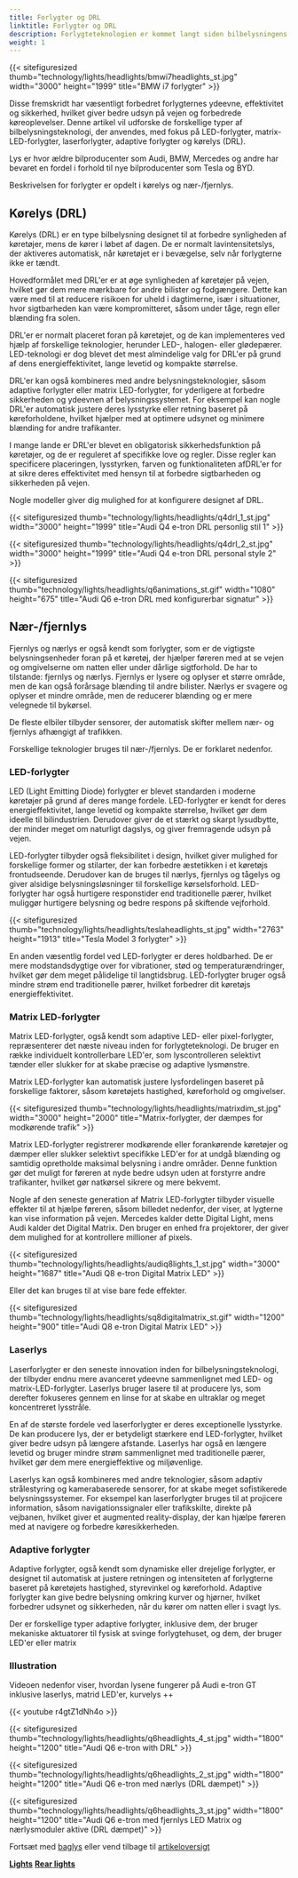 ```yaml
---
title: Forlygter og DRL
linktitle: Forlygter og DRL
description: Forlygteteknologien er kommet langt siden bilbelysningens tidlige dage og har udviklet sig fra grundlæggende glødepærer til sofistikerede LED-, matrix-LED- og laserforlygter.
weight: 1
---
```

<!-- markdownlint-disable MD033 -->
{{< sitefiguresized thumb="technology/lights/headlights/bmwi7headlights_st.jpg" width="3000" height="1999" title="BMW i7 forlygter" >}}

Disse fremskridt har væsentligt forbedret forlygternes ydeevne, effektivitet og sikkerhed, hvilket giver bedre udsyn på vejen og forbedrede køreoplevelser. Denne artikel vil udforske de forskellige typer af bilbelysningsteknologi, der anvendes, med fokus på LED-forlygter, matrix-LED-forlygter, laserforlygter, adaptive forlygter og kørelys (DRL).

Lys er hvor ældre bilproducenter som Audi, BMW, Mercedes og andre har bevaret en fordel i forhold til nye bilproducenter som Tesla og BYD.

Beskrivelsen for forlygter er opdelt i kørelys og nær-/fjernlys.

## Kørelys (DRL)

Kørelys (DRL) er en type bilbelysning designet til at forbedre synligheden af ​​køretøjer, mens de kører i løbet af dagen. De er normalt lavintensitetslys, der aktiveres automatisk, når køretøjet er i bevægelse, selv når forlygterne ikke er tændt.

Hovedformålet med DRL'er er at øge synligheden af ​​køretøjer på vejen, hvilket gør dem mere mærkbare for andre bilister og fodgængere. Dette kan være med til at reducere risikoen for uheld i dagtimerne, især i situationer, hvor sigtbarheden kan være kompromitteret, såsom under tåge, regn eller blænding fra solen.

DRL'er er normalt placeret foran på køretøjet, og de kan implementeres ved hjælp af forskellige teknologier, herunder LED-, halogen- eller glødepærer. LED-teknologi er dog blevet det mest almindelige valg for DRL'er på grund af dens energieffektivitet, lange levetid og kompakte størrelse.

DRL'er kan også kombineres med andre belysningsteknologier, såsom adaptive forlygter eller matrix LED-forlygter, for yderligere at forbedre sikkerheden og ydeevnen af ​​belysningssystemet. For eksempel kan nogle DRL'er automatisk justere deres lysstyrke eller retning baseret på køreforholdene, hvilket hjælper med at optimere udsynet og minimere blænding for andre trafikanter.

I mange lande er DRL'er blevet en obligatorisk sikkerhedsfunktion på køretøjer, og de er reguleret af specifikke love og regler. Disse regler kan specificere placeringen, lysstyrken, farven og funktionaliteten af ​​DRL'er for at sikre deres effektivitet med hensyn til at forbedre sigtbarheden og sikkerheden på vejen.

Nogle modeller giver dig mulighed for at konfigurere designet af DRL.

{{< sitefiguresized thumb="technology/lights/headlights/q4drl_1_st.jpg" width="3000" height="1999" title="Audi Q4 e-tron DRL personlig stil 1" >}}

{{< sitefiguresized thumb="technology/lights/headlights/q4drl_2_st.jpg" width="3000" height="1999" title="Audi Q4 e-tron DRL personal style 2" >}}

{{< sitefiguresized thumb="technology/lights/headlights/q6animations_st.gif" width="1080" height="675" title="Audi Q6 e-tron DRL med konfigurerbar signatur" >}}
## Nær-/fjernlys

Fjernlys og nærlys er også kendt som forlygter, som er de vigtigste belysningsenheder foran på et køretøj, der hjælper føreren med at se vejen og omgivelserne om natten eller under dårlige sigtforhold. De har to tilstande: fjernlys og nærlys. Fjernlys er lysere og oplyser et større område, men de kan også forårsage blænding til andre bilister. Nærlys er svagere og oplyser et mindre område, men de reducerer blænding og er mere velegnede til bykørsel.

De fleste elbiler tilbyder sensorer, der automatisk skifter mellem nær- og fjernlys afhængigt af trafikken.

Forskellige teknologier bruges til nær-/fjernlys. De er forklaret nedenfor.

### LED-forlygter

LED (Light Emitting Diode) forlygter er blevet standarden i moderne køretøjer på grund af deres mange fordele. LED-forlygter er kendt for deres energieffektivitet, lange levetid og kompakte størrelse, hvilket gør dem ideelle til bilindustrien. Derudover giver de et stærkt og skarpt lysudbytte, der minder meget om naturligt dagslys, og giver fremragende udsyn på vejen.

LED-forlygter tilbyder også fleksibilitet i design, hvilket giver mulighed for forskellige former og stilarter, der kan forbedre æstetikken i et køretøjs frontudseende. Derudover kan de bruges til nærlys, fjernlys og tågelys og giver alsidige belysningsløsninger til forskellige kørselsforhold. LED-forlygter har også hurtigere responstider end traditionelle pærer, hvilket muliggør hurtigere belysning og bedre respons på skiftende vejforhold.

{{< sitefiguresized thumb="technology/lights/headlights/teslaheadlights_st.jpg" width="2763" height="1913" title="Tesla Model 3 forlygter" >}}

En anden væsentlig fordel ved LED-forlygter er deres holdbarhed. De er mere modstandsdygtige over for vibrationer, stød og temperaturændringer, hvilket gør dem meget pålidelige til langtidsbrug. LED-forlygter bruger også mindre strøm end traditionelle pærer, hvilket forbedrer dit køretøjs energieffektivitet.

### Matrix LED-forlygter

Matrix LED-forlygter, også kendt som adaptive LED- eller pixel-forlygter, repræsenterer det næste niveau inden for forlygteteknologi. De bruger en række individuelt kontrollerbare LED'er, som lyscontrolleren selektivt tænder eller slukker for at skabe præcise og adaptive lysmønstre.

Matrix LED-forlygter kan automatisk justere lysfordelingen baseret på forskellige faktorer, såsom køretøjets hastighed, køreforhold og omgivelser.

{{< sitefiguresized thumb="technology/lights/headlights/matrixdim_st.jpg" width="3000" height="2000" title="Matrix-forlygter, der dæmpes for modkørende trafik" >}}

Matrix LED-forlygter registrerer modkørende eller forankørende køretøjer og dæmper eller slukker selektivt specifikke LED'er for at undgå blænding og samtidig opretholde maksimal belysning i andre områder. Denne funktion gør det muligt for føreren at nyde bedre udsyn uden at forstyrre andre trafikanter, hvilket gør natkørsel sikrere og mere bekvemt.

Nogle af den seneste generation af Matrix LED-forlygter tilbyder visuelle effekter til at hjælpe føreren, såsom billedet nedenfor, der viser, at lygterne kan vise information på vejen. Mercedes kalder dette Digital Light, mens Audi kalder det Digital Matrix. Den bruger en enhed fra projektorer, der giver dem mulighed for at kontrollere millioner af pixels.

{{< sitefiguresized thumb="technology/lights/headlights/audiq8lights_1_st.jpg" width="3000" height="1687" title="Audi Q8 e-tron Digital Matrix LED" >}}

Eller det kan bruges til at vise bare fede effekter.

{{< sitefiguresized thumb="technology/lights/headlights/sq8digitalmatrix_st.gif" width="1200" height="900" title="Audi Q8 e-tron Digital Matrix LED" >}}
### Laserlys

Laserforlygter er den seneste innovation inden for bilbelysningsteknologi, der tilbyder endnu mere avanceret ydeevne sammenlignet med LED- og matrix-LED-forlygter. Laserlys bruger lasere til at producere lys, som derefter fokuseres gennem en linse for at skabe en ultraklar og meget koncentreret lysstråle.

En af de største fordele ved laserforlygter er deres exceptionelle lysstyrke. De kan producere lys, der er betydeligt stærkere end LED-forlygter, hvilket giver bedre udsyn på længere afstande. Laserlys har også en længere levetid og bruger mindre strøm sammenlignet med traditionelle pærer, hvilket gør dem mere energieffektive og miljøvenlige.

Laserlys kan også kombineres med andre teknologier, såsom adaptiv strålestyring og kamerabaserede sensorer, for at skabe meget sofistikerede belysningssystemer. For eksempel kan laserforlygter bruges til at projicere information, såsom navigationssignaler eller trafikskilte, direkte på vejbanen, hvilket giver et augmented reality-display, der kan hjælpe føreren med at navigere og forbedre køresikkerheden.

### Adaptive forlygter

Adaptive forlygter, også kendt som dynamiske eller drejelige forlygter, er designet til automatisk at justere retningen og intensiteten af ​​forlygterne baseret på køretøjets hastighed, styrevinkel og køreforhold. Adaptive forlygter kan give bedre belysning omkring kurver og hjørner, hvilket forbedrer udsynet og sikkerheden, når du kører om natten eller i svagt lys.

Der er forskellige typer adaptive forlygter, inklusive dem, der bruger mekaniske aktuatorer til fysisk at svinge forlygtehuset, og dem, der bruger LED'er eller matrix

### Illustration

Videoen nedenfor viser, hvordan lysene fungerer på Audi e-tron GT inklusive laserlys, matrid LED'er, kurvelys ++

{{< youtube r4gtZ1dNh4o >}}

{{< sitefiguresized thumb="technology/lights/headlights/q6headlights_4_st.jpg" width="1800" height="1200" title="Audi Q6 e-tron with DRL" >}}

{{< sitefiguresized thumb="technology/lights/headlights/q6headlights_2_st.jpg" width="1800" height="1200" title="Audi Q6 e-tron med nærlys (DRL dæmpet)" >}}

{{< sitefiguresized thumb="technology/lights/headlights/q6headlights_3_st.jpg" width="1800" height="1200" title="Audi Q6 e-tron med fjernlys LED Matrix og nærlysmoduler aktive (DRL dæmpet)" >}}

Fortsæt med [baglys](../baglys/) eller vend tilbage til [artikeloversigt](../)

<div class="mt-3 mb-3">
    <a href="../" class="text-decoration-none text-black"><strong><i class="bi-arrow-left"></i> Lights</strong></a>
    <a href="../rearlights/" class="text-decoration-none text-black float-end"><strong>Rear lights<i class="bi-arrow-right"></i></strong></a>
</div>
